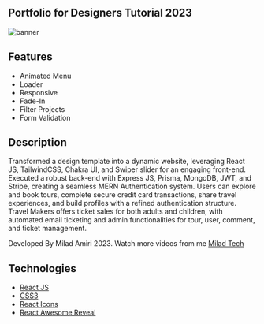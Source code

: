 
## Portfolio for Designers Tutorial 2023

<img src="./public/animProfile.png" alt="banner"/>

## Features

- Animated Menu
- Loader
- Responsive
- Fade-In
- Filter Projects
- Form Validation

## Description

Transformed a design template into a dynamic website, leveraging React JS, 
TailwindCSS, Chakra UI, and Swiper slider for an engaging front-end. Executed a robust
back-end with Express JS, Prisma, MongoDB, JWT, and Stripe, creating a seamless MERN
Authentication system. Users can explore and book tours, complete secure credit card
transactions, share travel experiences, and build profiles with a refined authentication
structure. Travel Makers offers ticket sales for both adults and children, with automated
email ticketing and admin functionalities for tour, user, comment, and ticket management.

Developed By Milad Amiri 2023.
Watch more videos from me [Milad Tech](https://www.youtube.com/@miladtech2844)

## Technologies 

- [React JS](https://reactjs.org/docs/getting-started.html)
- [CSS3](https://www.w3schools.com/css/)
- [React Icons](https://react-icons.github.io/react-icons/)
- [React Awesome Reveal](https://react-awesome-reveal.morello.dev/)
